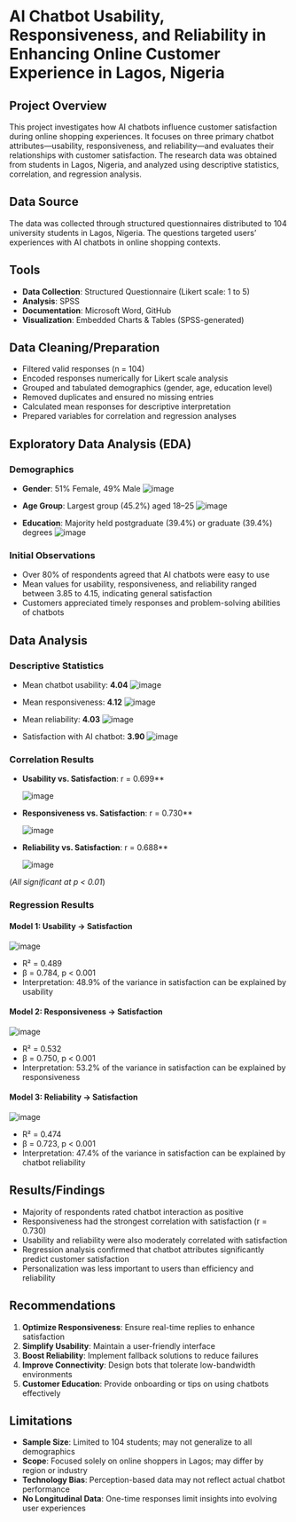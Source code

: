 
# AI Chatbot Usability, Responsiveness, and Reliability in Enhancing Online Customer Experience in Lagos, Nigeria

## Project Overview
This project investigates how AI chatbots influence customer satisfaction during online shopping experiences. It focuses on three primary chatbot attributes—usability, responsiveness, and reliability—and evaluates their relationships with customer satisfaction. The research data was obtained from students in Lagos, Nigeria, and analyzed using descriptive statistics, correlation, and regression analysis.

## Data Source
The data was collected through structured questionnaires distributed to 104 university students in Lagos, Nigeria. The questions targeted users’ experiences with AI chatbots in online shopping contexts.

## Tools
- **Data Collection**: Structured Questionnaire (Likert scale: 1 to 5)  
- **Analysis**: SPSS  
- **Documentation**: Microsoft Word, GitHub  
- **Visualization**: Embedded Charts & Tables (SPSS-generated)

## Data Cleaning/Preparation
- Filtered valid responses (n = 104)  
- Encoded responses numerically for Likert scale analysis  
- Grouped and tabulated demographics (gender, age, education level)  
- Removed duplicates and ensured no missing entries  
- Calculated mean responses for descriptive interpretation  
- Prepared variables for correlation and regression analyses

## Exploratory Data Analysis (EDA)
### Demographics
- **Gender**: 51% Female, 49% Male
 ![image](https://github.com/user-attachments/assets/dcfcaaaf-731a-4562-8ca2-26acf904683d) 

- **Age Group**: Largest group (45.2%) aged 18–25
  ![image](https://github.com/user-attachments/assets/18ba1861-8426-4977-afa4-9dd59ee181d9)

- **Education**: Majority held postgraduate (39.4%) or graduate (39.4%) degrees
![image](https://github.com/user-attachments/assets/d0c995a6-8331-4b14-a5bf-92f0b54321b5)


### Initial Observations
- Over 80% of respondents agreed that AI chatbots were easy to use  
- Mean values for usability, responsiveness, and reliability ranged between 3.85 to 4.15, indicating general satisfaction  
- Customers appreciated timely responses and problem-solving abilities of chatbots

## Data Analysis

### Descriptive Statistics
- Mean chatbot usability: **4.04**
  ![image](https://github.com/user-attachments/assets/6e42929c-334c-4f8f-8bad-b9f916bc3f8e)  
- Mean responsiveness: **4.12**
  ![image](https://github.com/user-attachments/assets/b4e06385-29bb-468f-a27a-45a25cf695d5)
 
- Mean reliability: **4.03**
  ![image](https://github.com/user-attachments/assets/aed25c86-fda9-4f72-829b-692eaa01440e)

- Satisfaction with AI chatbot: **3.90**
![image](https://github.com/user-attachments/assets/107a2afc-79ce-4a16-b712-4065f57d3318)


### Correlation Results

- **Usability vs. Satisfaction**: r = 0.699**
  
  ![image](https://github.com/user-attachments/assets/86cf5dba-2a80-4765-a91b-fcfca0778a37)
 
- **Responsiveness vs. Satisfaction**: r = 0.730**

  ![image](https://github.com/user-attachments/assets/04b0a383-fe48-4102-b0d5-d5fce8d0510b)
 
- **Reliability vs. Satisfaction**: r = 0.688**

    ![image](https://github.com/user-attachments/assets/49da475c-d52f-4637-a2bc-82ac8545be89)

(*All significant at p < 0.01*)

### Regression Results
#### Model 1: Usability → Satisfaction

![image](https://github.com/user-attachments/assets/e5ddf7eb-cbf0-4279-ac61-ce2155aae0f5)

- R² = 0.489  
- β = 0.784, p < 0.001  
- Interpretation: 48.9% of the variance in satisfaction can be explained by usability  

#### Model 2: Responsiveness → Satisfaction

![image](https://github.com/user-attachments/assets/8a320f13-8634-45d6-9a98-65261125f76f)

- R² = 0.532  
- β = 0.750, p < 0.001  
- Interpretation: 53.2% of the variance in satisfaction can be explained by responsiveness  

#### Model 3: Reliability → Satisfaction

![image](https://github.com/user-attachments/assets/2f0576b8-84a3-4f5f-ac72-60df3f4fb21e)

- R² = 0.474  
- β = 0.723, p < 0.001  
- Interpretation: 47.4% of the variance in satisfaction can be explained by chatbot reliability  

## Results/Findings
- Majority of respondents rated chatbot interaction as positive  
- Responsiveness had the strongest correlation with satisfaction (r = 0.730)  
- Usability and reliability were also moderately correlated with satisfaction  
- Regression analysis confirmed that chatbot attributes significantly predict customer satisfaction  
- Personalization was less important to users than efficiency and reliability  

## Recommendations
1. **Optimize Responsiveness**: Ensure real-time replies to enhance satisfaction  
2. **Simplify Usability**: Maintain a user-friendly interface  
3. **Boost Reliability**: Implement fallback solutions to reduce failures  
4. **Improve Connectivity**: Design bots that tolerate low-bandwidth environments  
5. **Customer Education**: Provide onboarding or tips on using chatbots effectively

## Limitations
- **Sample Size**: Limited to 104 students; may not generalize to all demographics  
- **Scope**: Focused solely on online shoppers in Lagos; may differ by region or industry  
- **Technology Bias**: Perception-based data may not reflect actual chatbot performance  
- **No Longitudinal Data**: One-time responses limit insights into evolving user experiences
